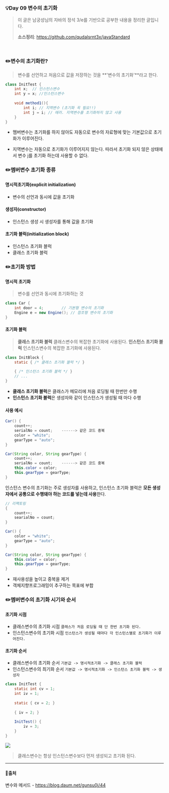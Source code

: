 ### 💡Day 09 변수의 초기화
> 이 글은 남궁성님의 자바의 정석 3/e를 기반으로 공부한 내용을 정리한 글입니다.
>
> **소스정리**: https://github.com/qudalsrnt3x/javaStandard

<br>

### ✏️변수의 초기화란?
> 변수를 선언하고 처음으로 값을 저장하는 것을 **'변수의 초기화'**라고 한다.

```java
class InitTest {
	int x;	// 인스턴스변수
    int y = x; //인스턴스변수
    
    void method1(){
    	int i; // 지역변수 (초기화 꼭 필요!!)
        int j = i; // 에러. 지역변수를 초기화하지 않고 사용
    }
}
```

- 멤버변수는 초기화를 하지 않아도 자동으로 변수의 자료형에 맞는 기본값으로 초기화가 이루어진다.

- 지역변수는 자동으로 초기화가 이루어지지 않는다. 따라서 초기화 되지 않은 상태에서 변수 j를 초기화 하는데 사용할 수 없다.

### ✏️멤버변수 초기화 종류
#### 명시적초기화(explicit initialization)
- 변수의 선언과 동시에 값을 초기화
#### 생성자(constructor)
- 인스턴스 생성 시 생성자를 통해 값을 초기화
#### 초기화 블럭(initialization block)
- 인스턴스 초기화 블럭
- 클래스 초기화 블럭
  <br>
### ✏️초기화 방법

#### 명시적 초기화
> 변수를 선언과 동시에 초기화하는 것

```java
class Car {
	int door = 4; 	     // 기본형 변수의 초기화
    Engine e = new Engine(); // 참조형 변수의 초기화
}
```

#### 초기화 블럭
> **클래스 초기화 블럭** 클래스변수의 복잡한 초기화에 사용된다.
> **인스턴스 초기화 블럭** 인스턴스변수의 복잡한 초기화에 사용된다.

```java
class InitBlock {
	static { /* 클래스 초기화 블럭 */ }
    
    { /* 인스턴스 초기화 블럭 */ }
    // ...
}
```
- **클래스 초기화 블럭**은 클래스가 메모리에 처음 로딩될 때 한번만 수행
- **인스턴스 초기화 블럭**은 생성자와 같이 인스턴스가 생성될 때 마다 수행

#### 사용 예시
```java
Car() {
    count++;
    serialNo = count;    ------> 같은 코드 중복
    color = "white";
    gearType = "auto";
}

Car(String color, String gearType) {
    count++;
    serialNo = count;    ------> 같은 코드 중복
    this.color = color;
    this.gearType = gearType;
}
```
인스턴스 변수의 초기화는 주로 생성자를 사용하고, 인스턴스 초기화 블럭은 **모든 생성자에서 공통으로 수행돼야 하는 코드를 넣는데 사용**한다.
```java
// 리팩토링
{
    count++;
    searialNo = count;
}

Car() {
    color = "white";
    gearType = "auto";
}

Car(String color, String gearType) {
    this.color = color;
    this.gearType = gearType;
}
```
- 재사용성을 높이고 중복을 제거
- 객체지향프로그래밍이 추구하는 목표에 부합

### ✏️멤버변수의 초기화 시기와 순서

#### 초기화 시점
- 클래스변수의 초기화 시점
  `클래스가 처음 로딩될 때 단 한번 초기화 된다.`
- 인스턴스변수의 초기화 시점
  `인스턴스가 생성될 때마다 각 인스턴스별로 초기화가 이루어진다.`

#### 초기화 순서
- 클래스변수의 초기화 순서
  `기본값 -> 명시적초기화 -> 클래스 초기화 블럭`
- 인스턴스변수의 최기화 순서
  `기본값 -> 명시적초기화 -> 인스턴스 초기화 블럭 -> 생성자`

```java
class InitTest {
    static int cv = 1;
    int iv = 1;
    
    static { cv = 2; }
    
    { iv = 2; }
    
    InitTest() {
    	iv = 3;
    }
}
```
![](https://images.velog.io/images/qudalsrnt3x/post/2863c932-80fc-4c37-90b4-b411a0d5cbd3/image.png)

> 클래스변수는 항상 인스턴스변수보다 먼저 생성되고 초기화 된다.

---
#### 🚩출처

변수와 메서드 - https://blog.daum.net/gunsu0j/44

